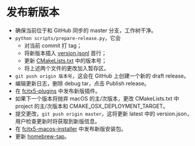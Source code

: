 # 发布新版本

* 确保当前位于和 GitHub 同步的 master 分支，工作树干净。
* `python scripts/prepare-release.py`，它会
  * 对当前 commit 打 tag；
  * 将新版本插入 [version.jsonl](../version.jsonl) 首行；
  * 更新 [CMakeLists.txt](../CMakeLists.txt) 中的版本号；
  * 将上述两个文件的更改加入暂存区。
* `git push origin 版本号`，这会在 GitHub 上创建一个新的 draft release。
* 编辑更新日志，删除 debug tar，点击 Publish release。
* 在 [fcitx5-plugins](https://github.com/fcitx-contrib/fcitx5-plugins) 中发布新版插件。
* 如果下一个版本将抛弃 macOS 的主/次版本，更改 CMakeLists.txt 中 project 的主/次版本和 CMAKE_OSX_DEPLOYMENT_TARGET。
* 提交更改，`git push origin master`，这将更新 latest 中的 version.json，用户检查更新时将获取到新版信息。
* 在 [fcitx5-macos-installer](https://github.com/fcitx-contrib/fcitx5-macos-installer) 中发布新版安装包。
* 更新 [homebrew-tap](https://github.com/fcitx-contrib/homebrew-tap)。
